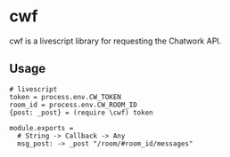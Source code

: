 # cwf

cwf is a livescript library for requesting the Chatwork API.

## Usage

```
# livescript
token = process.env.CW_TOKEN
room_id = process.env.CW_ROOM_ID
{post: _post} = (require \cwf) token

module.exports =
  # String -> Callback -> Any
  msg_post: -> _post "/room/#room_id/messages"
```
